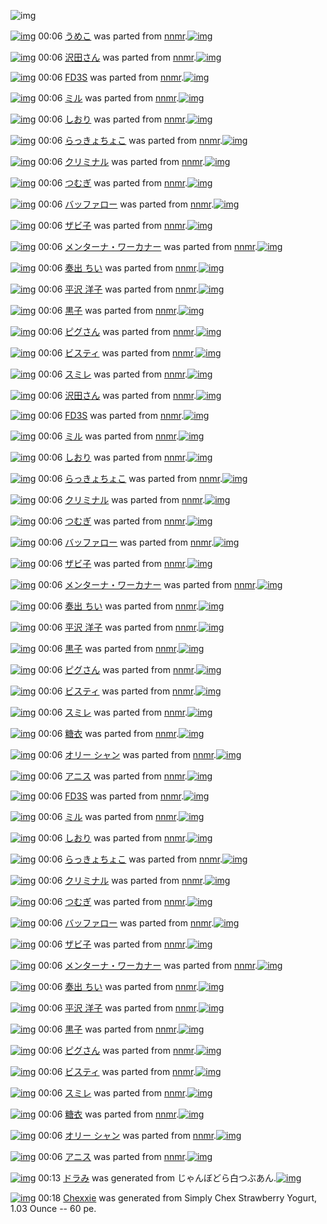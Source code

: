 ![img](http://gdrive-cdn.herokuapp.com/get/0B-nxIpt4DE2TdGhPalFPcFpSY0E/512px-barcode.png)

[![img](http://www.deviantsart.com/auoajs.png)](http://www.barcodekanojo.com/kanojo/88571/%E3%81%86%E3%82%81%E3%81%93) 00:06 [うめこ](http://www.barcodekanojo.com/kanojo/88571/%E3%81%86%E3%82%81%E3%81%93) was parted from [nnmr](http://www.barcodekanojo.com/kanojo/88571/%E3%81%86%E3%82%81%E3%81%93).[![img](http://www.deviantsart.com/26goh00.jpeg)](http://www.barcodekanojo.com/user/30450/nnmr) 

[![img](http://www.deviantsart.com/1717kj8.png)](http://www.barcodekanojo.com/kanojo/17723/%E6%B2%A2%E7%94%B0%E3%81%95%E3%82%93) 00:06 [沢田さん](http://www.barcodekanojo.com/kanojo/17723/%E6%B2%A2%E7%94%B0%E3%81%95%E3%82%93) was parted from [nnmr](http://www.barcodekanojo.com/kanojo/17723/%E6%B2%A2%E7%94%B0%E3%81%95%E3%82%93).[![img](http://www.deviantsart.com/26goh00.jpeg)](http://www.barcodekanojo.com/user/30450/nnmr) 

[![img](http://www.deviantsart.com/fcvtso.png)](http://www.barcodekanojo.com/kanojo/288953/FD3S) 00:06 [FD3S](http://www.barcodekanojo.com/kanojo/288953/FD3S) was parted from [nnmr](http://www.barcodekanojo.com/kanojo/288953/FD3S).[![img](http://www.deviantsart.com/26goh00.jpeg)](http://www.barcodekanojo.com/user/30450/nnmr) 

[![img](http://www.deviantsart.com/1ikak24.png)](http://www.barcodekanojo.com/kanojo/1349236/%E3%83%9F%E3%83%AB) 00:06 [ミル](http://www.barcodekanojo.com/kanojo/1349236/%E3%83%9F%E3%83%AB) was parted from [nnmr](http://www.barcodekanojo.com/kanojo/1349236/%E3%83%9F%E3%83%AB).[![img](http://www.deviantsart.com/26goh00.jpeg)](http://www.barcodekanojo.com/user/30450/nnmr) 

[![img](http://www.deviantsart.com/vfbcme.png)](http://www.barcodekanojo.com/kanojo/346281/%E3%81%97%E3%81%8A%E3%82%8A) 00:06 [しおり](http://www.barcodekanojo.com/kanojo/346281/%E3%81%97%E3%81%8A%E3%82%8A) was parted from [nnmr](http://www.barcodekanojo.com/kanojo/346281/%E3%81%97%E3%81%8A%E3%82%8A).[![img](http://www.deviantsart.com/26goh00.jpeg)](http://www.barcodekanojo.com/user/30450/nnmr) 

[![img](http://www.deviantsart.com/8e6fki.png)](http://www.barcodekanojo.com/kanojo/906153/%E3%82%89%E3%81%A3%E3%81%8D%E3%82%87%E3%81%A1%E3%82%87%E3%81%93) 00:06 [らっきょちょこ](http://www.barcodekanojo.com/kanojo/906153/%E3%82%89%E3%81%A3%E3%81%8D%E3%82%87%E3%81%A1%E3%82%87%E3%81%93) was parted from [nnmr](http://www.barcodekanojo.com/kanojo/906153/%E3%82%89%E3%81%A3%E3%81%8D%E3%82%87%E3%81%A1%E3%82%87%E3%81%93).[![img](http://www.deviantsart.com/26goh00.jpeg)](http://www.barcodekanojo.com/user/30450/nnmr) 

[![img](http://www.deviantsart.com/2kb5j4a.png)](http://www.barcodekanojo.com/kanojo/55546/%E3%82%AF%E3%83%AA%E3%83%9F%E3%83%8A%E3%83%AB) 00:06 [クリミナル](http://www.barcodekanojo.com/kanojo/55546/%E3%82%AF%E3%83%AA%E3%83%9F%E3%83%8A%E3%83%AB) was parted from [nnmr](http://www.barcodekanojo.com/kanojo/55546/%E3%82%AF%E3%83%AA%E3%83%9F%E3%83%8A%E3%83%AB).[![img](http://www.deviantsart.com/26goh00.jpeg)](http://www.barcodekanojo.com/user/30450/nnmr) 

[![img](http://www.deviantsart.com/1lo5p2g.png)](http://www.barcodekanojo.com/kanojo/421466/%E3%81%A4%E3%82%80%E3%81%8E) 00:06 [つむぎ](http://www.barcodekanojo.com/kanojo/421466/%E3%81%A4%E3%82%80%E3%81%8E) was parted from [nnmr](http://www.barcodekanojo.com/kanojo/421466/%E3%81%A4%E3%82%80%E3%81%8E).[![img](http://www.deviantsart.com/26goh00.jpeg)](http://www.barcodekanojo.com/user/30450/nnmr) 

[![img](http://www.deviantsart.com/76v4sm.png)](http://www.barcodekanojo.com/kanojo/425684/%E3%83%90%E3%83%83%E3%83%95%E3%82%A1%E3%83%AD%E3%83%BC) 00:06 [バッファロー](http://www.barcodekanojo.com/kanojo/425684/%E3%83%90%E3%83%83%E3%83%95%E3%82%A1%E3%83%AD%E3%83%BC) was parted from [nnmr](http://www.barcodekanojo.com/kanojo/425684/%E3%83%90%E3%83%83%E3%83%95%E3%82%A1%E3%83%AD%E3%83%BC).[![img](http://www.deviantsart.com/26goh00.jpeg)](http://www.barcodekanojo.com/user/30450/nnmr) 

[![img](http://www.deviantsart.com/ms1ui2.png)](http://www.barcodekanojo.com/kanojo/410954/%E3%82%B6%E3%83%93%E5%AD%90) 00:06 [ザビ子](http://www.barcodekanojo.com/kanojo/410954/%E3%82%B6%E3%83%93%E5%AD%90) was parted from [nnmr](http://www.barcodekanojo.com/kanojo/410954/%E3%82%B6%E3%83%93%E5%AD%90).[![img](http://www.deviantsart.com/26goh00.jpeg)](http://www.barcodekanojo.com/user/30450/nnmr) 

[![img](http://www.deviantsart.com/2mes5u3.png)](http://www.barcodekanojo.com/kanojo/409931/%E3%83%A1%E3%83%B3%E3%82%BF%E3%83%BC%E3%83%8A%E3%83%BB%E3%83%AF%E3%83%BC%E3%82%AB%E3%83%8A%E3%83%BC) 00:06 [メンターナ・ワーカナー](http://www.barcodekanojo.com/kanojo/409931/%E3%83%A1%E3%83%B3%E3%82%BF%E3%83%BC%E3%83%8A%E3%83%BB%E3%83%AF%E3%83%BC%E3%82%AB%E3%83%8A%E3%83%BC) was parted from [nnmr](http://www.barcodekanojo.com/kanojo/409931/%E3%83%A1%E3%83%B3%E3%82%BF%E3%83%BC%E3%83%8A%E3%83%BB%E3%83%AF%E3%83%BC%E3%82%AB%E3%83%8A%E3%83%BC).[![img](http://www.deviantsart.com/26goh00.jpeg)](http://www.barcodekanojo.com/user/30450/nnmr) 

[![img](http://www.deviantsart.com/291hceu.png)](http://www.barcodekanojo.com/kanojo/55158/%E5%A5%8F%E5%87%BA%20%E3%81%A1%E3%81%84) 00:06 [奏出 ちい](http://www.barcodekanojo.com/kanojo/55158/%E5%A5%8F%E5%87%BA%20%E3%81%A1%E3%81%84) was parted from [nnmr](http://www.barcodekanojo.com/kanojo/55158/%E5%A5%8F%E5%87%BA%20%E3%81%A1%E3%81%84).[![img](http://www.deviantsart.com/26goh00.jpeg)](http://www.barcodekanojo.com/user/30450/nnmr) 

[![img](http://www.deviantsart.com/urgv5b.png)](http://www.barcodekanojo.com/kanojo/1237138/%E5%B9%B3%E6%B2%A2%20%E6%B4%8B%E5%AD%90) 00:06 [平沢 洋子](http://www.barcodekanojo.com/kanojo/1237138/%E5%B9%B3%E6%B2%A2%20%E6%B4%8B%E5%AD%90) was parted from [nnmr](http://www.barcodekanojo.com/kanojo/1237138/%E5%B9%B3%E6%B2%A2%20%E6%B4%8B%E5%AD%90).[![img](http://www.deviantsart.com/26goh00.jpeg)](http://www.barcodekanojo.com/user/30450/nnmr) 

[![img](http://www.deviantsart.com/325tcod.png)](http://www.barcodekanojo.com/kanojo/353499/%E9%BB%92%E5%AD%90) 00:06 [黒子](http://www.barcodekanojo.com/kanojo/353499/%E9%BB%92%E5%AD%90) was parted from [nnmr](http://www.barcodekanojo.com/kanojo/353499/%E9%BB%92%E5%AD%90).[![img](http://www.deviantsart.com/26goh00.jpeg)](http://www.barcodekanojo.com/user/30450/nnmr) 

[![img](http://www.deviantsart.com/2mtga5s.png)](http://www.barcodekanojo.com/kanojo/1101459/%E3%83%94%E3%82%B0%E3%81%95%E3%82%93) 00:06 [ピグさん](http://www.barcodekanojo.com/kanojo/1101459/%E3%83%94%E3%82%B0%E3%81%95%E3%82%93) was parted from [nnmr](http://www.barcodekanojo.com/kanojo/1101459/%E3%83%94%E3%82%B0%E3%81%95%E3%82%93).[![img](http://www.deviantsart.com/26goh00.jpeg)](http://www.barcodekanojo.com/user/30450/nnmr) 

[![img](http://www.deviantsart.com/ausmof.png)](http://www.barcodekanojo.com/kanojo/208987/%E3%83%93%E3%82%B9%E3%83%86%E3%82%A3) 00:06 [ビスティ](http://www.barcodekanojo.com/kanojo/208987/%E3%83%93%E3%82%B9%E3%83%86%E3%82%A3) was parted from [nnmr](http://www.barcodekanojo.com/kanojo/208987/%E3%83%93%E3%82%B9%E3%83%86%E3%82%A3).[![img](http://www.deviantsart.com/26goh00.jpeg)](http://www.barcodekanojo.com/user/30450/nnmr) 

[![img](http://www.deviantsart.com/3q1pv2r.png)](http://www.barcodekanojo.com/kanojo/82142/%E3%82%B9%E3%83%9F%E3%83%AC) 00:06 [スミレ](http://www.barcodekanojo.com/kanojo/82142/%E3%82%B9%E3%83%9F%E3%83%AC) was parted from [nnmr](http://www.barcodekanojo.com/kanojo/82142/%E3%82%B9%E3%83%9F%E3%83%AC).[![img](http://www.deviantsart.com/26goh00.jpeg)](http://www.barcodekanojo.com/user/30450/nnmr) 

[![img](http://www.deviantsart.com/1717kj8.png)](http://www.barcodekanojo.com/kanojo/17723/%E6%B2%A2%E7%94%B0%E3%81%95%E3%82%93) 00:06 [沢田さん](http://www.barcodekanojo.com/kanojo/17723/%E6%B2%A2%E7%94%B0%E3%81%95%E3%82%93) was parted from [nnmr](http://www.barcodekanojo.com/kanojo/17723/%E6%B2%A2%E7%94%B0%E3%81%95%E3%82%93).[![img](http://www.deviantsart.com/26goh00.jpeg)](http://www.barcodekanojo.com/user/30450/nnmr) 

[![img](http://www.deviantsart.com/fcvtso.png)](http://www.barcodekanojo.com/kanojo/288953/FD3S) 00:06 [FD3S](http://www.barcodekanojo.com/kanojo/288953/FD3S) was parted from [nnmr](http://www.barcodekanojo.com/kanojo/288953/FD3S).[![img](http://www.deviantsart.com/26goh00.jpeg)](http://www.barcodekanojo.com/user/30450/nnmr) 

[![img](http://www.deviantsart.com/1ikak24.png)](http://www.barcodekanojo.com/kanojo/1349236/%E3%83%9F%E3%83%AB) 00:06 [ミル](http://www.barcodekanojo.com/kanojo/1349236/%E3%83%9F%E3%83%AB) was parted from [nnmr](http://www.barcodekanojo.com/kanojo/1349236/%E3%83%9F%E3%83%AB).[![img](http://www.deviantsart.com/26goh00.jpeg)](http://www.barcodekanojo.com/user/30450/nnmr) 

[![img](http://www.deviantsart.com/vfbcme.png)](http://www.barcodekanojo.com/kanojo/346281/%E3%81%97%E3%81%8A%E3%82%8A) 00:06 [しおり](http://www.barcodekanojo.com/kanojo/346281/%E3%81%97%E3%81%8A%E3%82%8A) was parted from [nnmr](http://www.barcodekanojo.com/kanojo/346281/%E3%81%97%E3%81%8A%E3%82%8A).[![img](http://www.deviantsart.com/26goh00.jpeg)](http://www.barcodekanojo.com/user/30450/nnmr) 

[![img](http://www.deviantsart.com/8e6fki.png)](http://www.barcodekanojo.com/kanojo/906153/%E3%82%89%E3%81%A3%E3%81%8D%E3%82%87%E3%81%A1%E3%82%87%E3%81%93) 00:06 [らっきょちょこ](http://www.barcodekanojo.com/kanojo/906153/%E3%82%89%E3%81%A3%E3%81%8D%E3%82%87%E3%81%A1%E3%82%87%E3%81%93) was parted from [nnmr](http://www.barcodekanojo.com/kanojo/906153/%E3%82%89%E3%81%A3%E3%81%8D%E3%82%87%E3%81%A1%E3%82%87%E3%81%93).[![img](http://www.deviantsart.com/26goh00.jpeg)](http://www.barcodekanojo.com/user/30450/nnmr) 

[![img](http://www.deviantsart.com/2kb5j4a.png)](http://www.barcodekanojo.com/kanojo/55546/%E3%82%AF%E3%83%AA%E3%83%9F%E3%83%8A%E3%83%AB) 00:06 [クリミナル](http://www.barcodekanojo.com/kanojo/55546/%E3%82%AF%E3%83%AA%E3%83%9F%E3%83%8A%E3%83%AB) was parted from [nnmr](http://www.barcodekanojo.com/kanojo/55546/%E3%82%AF%E3%83%AA%E3%83%9F%E3%83%8A%E3%83%AB).[![img](http://www.deviantsart.com/26goh00.jpeg)](http://www.barcodekanojo.com/user/30450/nnmr) 

[![img](http://www.deviantsart.com/1lo5p2g.png)](http://www.barcodekanojo.com/kanojo/421466/%E3%81%A4%E3%82%80%E3%81%8E) 00:06 [つむぎ](http://www.barcodekanojo.com/kanojo/421466/%E3%81%A4%E3%82%80%E3%81%8E) was parted from [nnmr](http://www.barcodekanojo.com/kanojo/421466/%E3%81%A4%E3%82%80%E3%81%8E).[![img](http://www.deviantsart.com/26goh00.jpeg)](http://www.barcodekanojo.com/user/30450/nnmr) 

[![img](http://www.deviantsart.com/76v4sm.png)](http://www.barcodekanojo.com/kanojo/425684/%E3%83%90%E3%83%83%E3%83%95%E3%82%A1%E3%83%AD%E3%83%BC) 00:06 [バッファロー](http://www.barcodekanojo.com/kanojo/425684/%E3%83%90%E3%83%83%E3%83%95%E3%82%A1%E3%83%AD%E3%83%BC) was parted from [nnmr](http://www.barcodekanojo.com/kanojo/425684/%E3%83%90%E3%83%83%E3%83%95%E3%82%A1%E3%83%AD%E3%83%BC).[![img](http://www.deviantsart.com/26goh00.jpeg)](http://www.barcodekanojo.com/user/30450/nnmr) 

[![img](http://www.deviantsart.com/ms1ui2.png)](http://www.barcodekanojo.com/kanojo/410954/%E3%82%B6%E3%83%93%E5%AD%90) 00:06 [ザビ子](http://www.barcodekanojo.com/kanojo/410954/%E3%82%B6%E3%83%93%E5%AD%90) was parted from [nnmr](http://www.barcodekanojo.com/kanojo/410954/%E3%82%B6%E3%83%93%E5%AD%90).[![img](http://www.deviantsart.com/26goh00.jpeg)](http://www.barcodekanojo.com/user/30450/nnmr) 

[![img](http://www.deviantsart.com/2mes5u3.png)](http://www.barcodekanojo.com/kanojo/409931/%E3%83%A1%E3%83%B3%E3%82%BF%E3%83%BC%E3%83%8A%E3%83%BB%E3%83%AF%E3%83%BC%E3%82%AB%E3%83%8A%E3%83%BC) 00:06 [メンターナ・ワーカナー](http://www.barcodekanojo.com/kanojo/409931/%E3%83%A1%E3%83%B3%E3%82%BF%E3%83%BC%E3%83%8A%E3%83%BB%E3%83%AF%E3%83%BC%E3%82%AB%E3%83%8A%E3%83%BC) was parted from [nnmr](http://www.barcodekanojo.com/kanojo/409931/%E3%83%A1%E3%83%B3%E3%82%BF%E3%83%BC%E3%83%8A%E3%83%BB%E3%83%AF%E3%83%BC%E3%82%AB%E3%83%8A%E3%83%BC).[![img](http://www.deviantsart.com/26goh00.jpeg)](http://www.barcodekanojo.com/user/30450/nnmr) 

[![img](http://www.deviantsart.com/291hceu.png)](http://www.barcodekanojo.com/kanojo/55158/%E5%A5%8F%E5%87%BA%20%E3%81%A1%E3%81%84) 00:06 [奏出 ちい](http://www.barcodekanojo.com/kanojo/55158/%E5%A5%8F%E5%87%BA%20%E3%81%A1%E3%81%84) was parted from [nnmr](http://www.barcodekanojo.com/kanojo/55158/%E5%A5%8F%E5%87%BA%20%E3%81%A1%E3%81%84).[![img](http://www.deviantsart.com/26goh00.jpeg)](http://www.barcodekanojo.com/user/30450/nnmr) 

[![img](http://www.deviantsart.com/urgv5b.png)](http://www.barcodekanojo.com/kanojo/1237138/%E5%B9%B3%E6%B2%A2%20%E6%B4%8B%E5%AD%90) 00:06 [平沢 洋子](http://www.barcodekanojo.com/kanojo/1237138/%E5%B9%B3%E6%B2%A2%20%E6%B4%8B%E5%AD%90) was parted from [nnmr](http://www.barcodekanojo.com/kanojo/1237138/%E5%B9%B3%E6%B2%A2%20%E6%B4%8B%E5%AD%90).[![img](http://www.deviantsart.com/26goh00.jpeg)](http://www.barcodekanojo.com/user/30450/nnmr) 

[![img](http://www.deviantsart.com/325tcod.png)](http://www.barcodekanojo.com/kanojo/353499/%E9%BB%92%E5%AD%90) 00:06 [黒子](http://www.barcodekanojo.com/kanojo/353499/%E9%BB%92%E5%AD%90) was parted from [nnmr](http://www.barcodekanojo.com/kanojo/353499/%E9%BB%92%E5%AD%90).[![img](http://www.deviantsart.com/26goh00.jpeg)](http://www.barcodekanojo.com/user/30450/nnmr) 

[![img](http://www.deviantsart.com/2mtga5s.png)](http://www.barcodekanojo.com/kanojo/1101459/%E3%83%94%E3%82%B0%E3%81%95%E3%82%93) 00:06 [ピグさん](http://www.barcodekanojo.com/kanojo/1101459/%E3%83%94%E3%82%B0%E3%81%95%E3%82%93) was parted from [nnmr](http://www.barcodekanojo.com/kanojo/1101459/%E3%83%94%E3%82%B0%E3%81%95%E3%82%93).[![img](http://www.deviantsart.com/26goh00.jpeg)](http://www.barcodekanojo.com/user/30450/nnmr) 

[![img](http://www.deviantsart.com/ausmof.png)](http://www.barcodekanojo.com/kanojo/208987/%E3%83%93%E3%82%B9%E3%83%86%E3%82%A3) 00:06 [ビスティ](http://www.barcodekanojo.com/kanojo/208987/%E3%83%93%E3%82%B9%E3%83%86%E3%82%A3) was parted from [nnmr](http://www.barcodekanojo.com/kanojo/208987/%E3%83%93%E3%82%B9%E3%83%86%E3%82%A3).[![img](http://www.deviantsart.com/26goh00.jpeg)](http://www.barcodekanojo.com/user/30450/nnmr) 

[![img](http://www.deviantsart.com/3q1pv2r.png)](http://www.barcodekanojo.com/kanojo/82142/%E3%82%B9%E3%83%9F%E3%83%AC) 00:06 [スミレ](http://www.barcodekanojo.com/kanojo/82142/%E3%82%B9%E3%83%9F%E3%83%AC) was parted from [nnmr](http://www.barcodekanojo.com/kanojo/82142/%E3%82%B9%E3%83%9F%E3%83%AC).[![img](http://www.deviantsart.com/26goh00.jpeg)](http://www.barcodekanojo.com/user/30450/nnmr) 

[![img](http://www.deviantsart.com/1k1tp5e.png)](http://www.barcodekanojo.com/kanojo/15619/%E7%B3%96%E8%A1%A3) 00:06 [糖衣](http://www.barcodekanojo.com/kanojo/15619/%E7%B3%96%E8%A1%A3) was parted from [nnmr](http://www.barcodekanojo.com/kanojo/15619/%E7%B3%96%E8%A1%A3).[![img](http://www.deviantsart.com/26goh00.jpeg)](http://www.barcodekanojo.com/user/30450/nnmr) 

[![img](http://www.deviantsart.com/15kk3pb.png)](http://www.barcodekanojo.com/kanojo/571610/%E3%82%AA%E3%83%AA%E3%83%BC%20%E3%82%B7%E3%83%A3%E3%83%B3) 00:06 [オリー シャン](http://www.barcodekanojo.com/kanojo/571610/%E3%82%AA%E3%83%AA%E3%83%BC%20%E3%82%B7%E3%83%A3%E3%83%B3) was parted from [nnmr](http://www.barcodekanojo.com/kanojo/571610/%E3%82%AA%E3%83%AA%E3%83%BC%20%E3%82%B7%E3%83%A3%E3%83%B3).[![img](http://www.deviantsart.com/26goh00.jpeg)](http://www.barcodekanojo.com/user/30450/nnmr) 

[![img](http://www.deviantsart.com/2l0j75g.png)](http://www.barcodekanojo.com/kanojo/579033/%E3%82%A2%E3%83%8B%E3%82%B9) 00:06 [アニス](http://www.barcodekanojo.com/kanojo/579033/%E3%82%A2%E3%83%8B%E3%82%B9) was parted from [nnmr](http://www.barcodekanojo.com/kanojo/579033/%E3%82%A2%E3%83%8B%E3%82%B9).[![img](http://www.deviantsart.com/26goh00.jpeg)](http://www.barcodekanojo.com/user/30450/nnmr) 

[![img](http://www.deviantsart.com/fcvtso.png)](http://www.barcodekanojo.com/kanojo/288953/FD3S) 00:06 [FD3S](http://www.barcodekanojo.com/kanojo/288953/FD3S) was parted from [nnmr](http://www.barcodekanojo.com/kanojo/288953/FD3S).[![img](http://www.deviantsart.com/26goh00.jpeg)](http://www.barcodekanojo.com/user/30450/nnmr) 

[![img](http://www.deviantsart.com/1ikak24.png)](http://www.barcodekanojo.com/kanojo/1349236/%E3%83%9F%E3%83%AB) 00:06 [ミル](http://www.barcodekanojo.com/kanojo/1349236/%E3%83%9F%E3%83%AB) was parted from [nnmr](http://www.barcodekanojo.com/kanojo/1349236/%E3%83%9F%E3%83%AB).[![img](http://www.deviantsart.com/26goh00.jpeg)](http://www.barcodekanojo.com/user/30450/nnmr) 

[![img](http://www.deviantsart.com/vfbcme.png)](http://www.barcodekanojo.com/kanojo/346281/%E3%81%97%E3%81%8A%E3%82%8A) 00:06 [しおり](http://www.barcodekanojo.com/kanojo/346281/%E3%81%97%E3%81%8A%E3%82%8A) was parted from [nnmr](http://www.barcodekanojo.com/kanojo/346281/%E3%81%97%E3%81%8A%E3%82%8A).[![img](http://www.deviantsart.com/26goh00.jpeg)](http://www.barcodekanojo.com/user/30450/nnmr) 

[![img](http://www.deviantsart.com/8e6fki.png)](http://www.barcodekanojo.com/kanojo/906153/%E3%82%89%E3%81%A3%E3%81%8D%E3%82%87%E3%81%A1%E3%82%87%E3%81%93) 00:06 [らっきょちょこ](http://www.barcodekanojo.com/kanojo/906153/%E3%82%89%E3%81%A3%E3%81%8D%E3%82%87%E3%81%A1%E3%82%87%E3%81%93) was parted from [nnmr](http://www.barcodekanojo.com/kanojo/906153/%E3%82%89%E3%81%A3%E3%81%8D%E3%82%87%E3%81%A1%E3%82%87%E3%81%93).[![img](http://www.deviantsart.com/26goh00.jpeg)](http://www.barcodekanojo.com/user/30450/nnmr) 

[![img](http://www.deviantsart.com/2kb5j4a.png)](http://www.barcodekanojo.com/kanojo/55546/%E3%82%AF%E3%83%AA%E3%83%9F%E3%83%8A%E3%83%AB) 00:06 [クリミナル](http://www.barcodekanojo.com/kanojo/55546/%E3%82%AF%E3%83%AA%E3%83%9F%E3%83%8A%E3%83%AB) was parted from [nnmr](http://www.barcodekanojo.com/kanojo/55546/%E3%82%AF%E3%83%AA%E3%83%9F%E3%83%8A%E3%83%AB).[![img](http://www.deviantsart.com/26goh00.jpeg)](http://www.barcodekanojo.com/user/30450/nnmr) 

[![img](http://www.deviantsart.com/1lo5p2g.png)](http://www.barcodekanojo.com/kanojo/421466/%E3%81%A4%E3%82%80%E3%81%8E) 00:06 [つむぎ](http://www.barcodekanojo.com/kanojo/421466/%E3%81%A4%E3%82%80%E3%81%8E) was parted from [nnmr](http://www.barcodekanojo.com/kanojo/421466/%E3%81%A4%E3%82%80%E3%81%8E).[![img](http://www.deviantsart.com/26goh00.jpeg)](http://www.barcodekanojo.com/user/30450/nnmr) 

[![img](http://www.deviantsart.com/76v4sm.png)](http://www.barcodekanojo.com/kanojo/425684/%E3%83%90%E3%83%83%E3%83%95%E3%82%A1%E3%83%AD%E3%83%BC) 00:06 [バッファロー](http://www.barcodekanojo.com/kanojo/425684/%E3%83%90%E3%83%83%E3%83%95%E3%82%A1%E3%83%AD%E3%83%BC) was parted from [nnmr](http://www.barcodekanojo.com/kanojo/425684/%E3%83%90%E3%83%83%E3%83%95%E3%82%A1%E3%83%AD%E3%83%BC).[![img](http://www.deviantsart.com/26goh00.jpeg)](http://www.barcodekanojo.com/user/30450/nnmr) 

[![img](http://www.deviantsart.com/ms1ui2.png)](http://www.barcodekanojo.com/kanojo/410954/%E3%82%B6%E3%83%93%E5%AD%90) 00:06 [ザビ子](http://www.barcodekanojo.com/kanojo/410954/%E3%82%B6%E3%83%93%E5%AD%90) was parted from [nnmr](http://www.barcodekanojo.com/kanojo/410954/%E3%82%B6%E3%83%93%E5%AD%90).[![img](http://www.deviantsart.com/26goh00.jpeg)](http://www.barcodekanojo.com/user/30450/nnmr) 

[![img](http://www.deviantsart.com/2mes5u3.png)](http://www.barcodekanojo.com/kanojo/409931/%E3%83%A1%E3%83%B3%E3%82%BF%E3%83%BC%E3%83%8A%E3%83%BB%E3%83%AF%E3%83%BC%E3%82%AB%E3%83%8A%E3%83%BC) 00:06 [メンターナ・ワーカナー](http://www.barcodekanojo.com/kanojo/409931/%E3%83%A1%E3%83%B3%E3%82%BF%E3%83%BC%E3%83%8A%E3%83%BB%E3%83%AF%E3%83%BC%E3%82%AB%E3%83%8A%E3%83%BC) was parted from [nnmr](http://www.barcodekanojo.com/kanojo/409931/%E3%83%A1%E3%83%B3%E3%82%BF%E3%83%BC%E3%83%8A%E3%83%BB%E3%83%AF%E3%83%BC%E3%82%AB%E3%83%8A%E3%83%BC).[![img](http://www.deviantsart.com/26goh00.jpeg)](http://www.barcodekanojo.com/user/30450/nnmr) 

[![img](http://www.deviantsart.com/291hceu.png)](http://www.barcodekanojo.com/kanojo/55158/%E5%A5%8F%E5%87%BA%20%E3%81%A1%E3%81%84) 00:06 [奏出 ちい](http://www.barcodekanojo.com/kanojo/55158/%E5%A5%8F%E5%87%BA%20%E3%81%A1%E3%81%84) was parted from [nnmr](http://www.barcodekanojo.com/kanojo/55158/%E5%A5%8F%E5%87%BA%20%E3%81%A1%E3%81%84).[![img](http://www.deviantsart.com/26goh00.jpeg)](http://www.barcodekanojo.com/user/30450/nnmr) 

[![img](http://www.deviantsart.com/urgv5b.png)](http://www.barcodekanojo.com/kanojo/1237138/%E5%B9%B3%E6%B2%A2%20%E6%B4%8B%E5%AD%90) 00:06 [平沢 洋子](http://www.barcodekanojo.com/kanojo/1237138/%E5%B9%B3%E6%B2%A2%20%E6%B4%8B%E5%AD%90) was parted from [nnmr](http://www.barcodekanojo.com/kanojo/1237138/%E5%B9%B3%E6%B2%A2%20%E6%B4%8B%E5%AD%90).[![img](http://www.deviantsart.com/26goh00.jpeg)](http://www.barcodekanojo.com/user/30450/nnmr) 

[![img](http://www.deviantsart.com/325tcod.png)](http://www.barcodekanojo.com/kanojo/353499/%E9%BB%92%E5%AD%90) 00:06 [黒子](http://www.barcodekanojo.com/kanojo/353499/%E9%BB%92%E5%AD%90) was parted from [nnmr](http://www.barcodekanojo.com/kanojo/353499/%E9%BB%92%E5%AD%90).[![img](http://www.deviantsart.com/26goh00.jpeg)](http://www.barcodekanojo.com/user/30450/nnmr) 

[![img](http://www.deviantsart.com/2mtga5s.png)](http://www.barcodekanojo.com/kanojo/1101459/%E3%83%94%E3%82%B0%E3%81%95%E3%82%93) 00:06 [ピグさん](http://www.barcodekanojo.com/kanojo/1101459/%E3%83%94%E3%82%B0%E3%81%95%E3%82%93) was parted from [nnmr](http://www.barcodekanojo.com/kanojo/1101459/%E3%83%94%E3%82%B0%E3%81%95%E3%82%93).[![img](http://www.deviantsart.com/26goh00.jpeg)](http://www.barcodekanojo.com/user/30450/nnmr) 

[![img](http://www.deviantsart.com/ausmof.png)](http://www.barcodekanojo.com/kanojo/208987/%E3%83%93%E3%82%B9%E3%83%86%E3%82%A3) 00:06 [ビスティ](http://www.barcodekanojo.com/kanojo/208987/%E3%83%93%E3%82%B9%E3%83%86%E3%82%A3) was parted from [nnmr](http://www.barcodekanojo.com/kanojo/208987/%E3%83%93%E3%82%B9%E3%83%86%E3%82%A3).[![img](http://www.deviantsart.com/26goh00.jpeg)](http://www.barcodekanojo.com/user/30450/nnmr) 

[![img](http://www.deviantsart.com/3q1pv2r.png)](http://www.barcodekanojo.com/kanojo/82142/%E3%82%B9%E3%83%9F%E3%83%AC) 00:06 [スミレ](http://www.barcodekanojo.com/kanojo/82142/%E3%82%B9%E3%83%9F%E3%83%AC) was parted from [nnmr](http://www.barcodekanojo.com/kanojo/82142/%E3%82%B9%E3%83%9F%E3%83%AC).[![img](http://www.deviantsart.com/26goh00.jpeg)](http://www.barcodekanojo.com/user/30450/nnmr) 

[![img](http://www.deviantsart.com/1k1tp5e.png)](http://www.barcodekanojo.com/kanojo/15619/%E7%B3%96%E8%A1%A3) 00:06 [糖衣](http://www.barcodekanojo.com/kanojo/15619/%E7%B3%96%E8%A1%A3) was parted from [nnmr](http://www.barcodekanojo.com/kanojo/15619/%E7%B3%96%E8%A1%A3).[![img](http://www.deviantsart.com/26goh00.jpeg)](http://www.barcodekanojo.com/user/30450/nnmr) 

[![img](http://www.deviantsart.com/15kk3pb.png)](http://www.barcodekanojo.com/kanojo/571610/%E3%82%AA%E3%83%AA%E3%83%BC%20%E3%82%B7%E3%83%A3%E3%83%B3) 00:06 [オリー シャン](http://www.barcodekanojo.com/kanojo/571610/%E3%82%AA%E3%83%AA%E3%83%BC%20%E3%82%B7%E3%83%A3%E3%83%B3) was parted from [nnmr](http://www.barcodekanojo.com/kanojo/571610/%E3%82%AA%E3%83%AA%E3%83%BC%20%E3%82%B7%E3%83%A3%E3%83%B3).[![img](http://www.deviantsart.com/26goh00.jpeg)](http://www.barcodekanojo.com/user/30450/nnmr) 

[![img](http://www.deviantsart.com/2l0j75g.png)](http://www.barcodekanojo.com/kanojo/579033/%E3%82%A2%E3%83%8B%E3%82%B9) 00:06 [アニス](http://www.barcodekanojo.com/kanojo/579033/%E3%82%A2%E3%83%8B%E3%82%B9) was parted from [nnmr](http://www.barcodekanojo.com/kanojo/579033/%E3%82%A2%E3%83%8B%E3%82%B9).[![img](http://www.deviantsart.com/26goh00.jpeg)](http://www.barcodekanojo.com/user/30450/nnmr) 

[![img](http://www.deviantsart.com/1l8avau.png)](http://www.barcodekanojo.com/kanojo/3190648/%E3%83%89%E3%83%A9%E3%81%BF) 00:13 [ドラみ](http://www.barcodekanojo.com/kanojo/3190648/%E3%83%89%E3%83%A9%E3%81%BF) was generated from じゃんぼどら白つぶあん.[![img](http://www.deviantsart.com/29moppa.jpeg)](http://www.barcodekanojo.com/product_images/barcode/6011557/1419001948/%E3%81%98%E3%82%83%E3%82%93%E3%81%BC%E3%81%A9%E3%82%89%E7%99%BD%E3%81%A4%E3%81%B6%E3%81%82%E3%82%93.jpg) 

[![img](http://www.deviantsart.com/1e8nb7g.png)](http://www.barcodekanojo.com/kanojo/3190649/Chexxie) 00:18 [Chexxie](http://www.barcodekanojo.com/kanojo/3190649/Chexxie) was generated from Simply Chex Strawberry Yogurt, 1.03 Ounce -- 60 pe.

